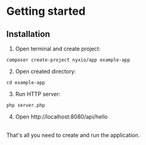 # Getting started

## Installation

1. Open terminal and create project:

```shell
composer create-project nyxio/app example-app
```

2. Open created directory:

```shell
cd example-app
```

3. Run HTTP server:

```shell
php server.php
```

4. Open http://localhost:8080/api/hello

<br>
That's all you need to create and run the application.
